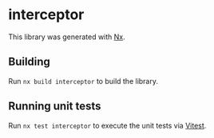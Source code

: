 # interceptor

This library was generated with [Nx](https://nx.dev).

## Building

Run `nx build interceptor` to build the library.

## Running unit tests

Run `nx test interceptor` to execute the unit tests via [Vitest](https://vitest.dev/).
